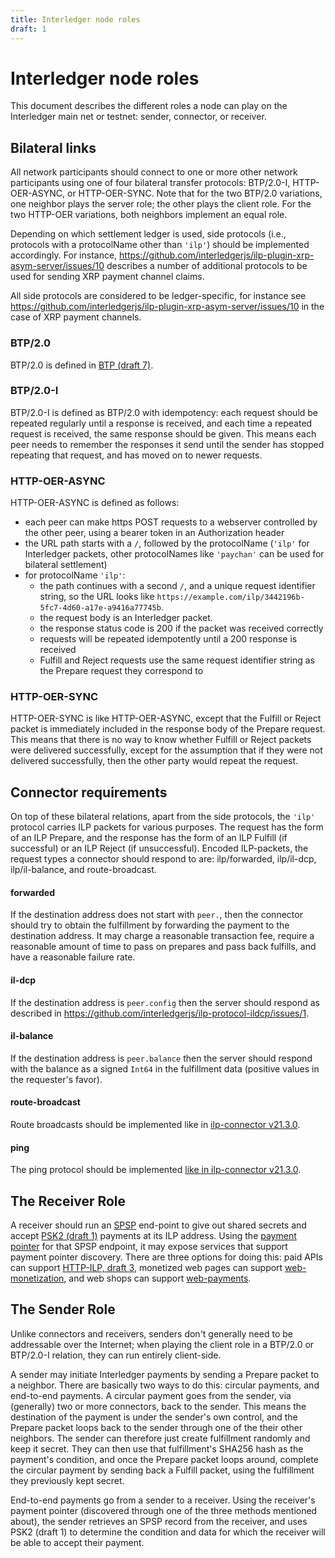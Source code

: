 ```yaml
---
title: Interledger node roles
draft: 1
---
```

# Interledger node roles

This document describes the different roles a node can play on the Interledger main net or testnet: sender, connector, or receiver.

## Bilateral links

All network participants should connect to one or more other network participants using one of four bilateral transfer protocols:
BTP/2.0-I, HTTP-OER-ASYNC, or HTTP-OER-SYNC. Note that for the two BTP/2.0 variations, one neighbor plays the server role; the other plays the client role.
For the two HTTP-OER variations, both neighbors implement an equal role.

Depending on which settlement ledger is used, side protocols (i.e., protocols with a protocolName other than `'ilp'`) should be implemented accordingly. For instance, https://github.com/interledgerjs/ilp-plugin-xrp-asym-server/issues/10 describes a number of additional protocols to be used for sending XRP payment channel claims.

All side protocols are considered to be ledger-specific, for instance see https://github.com/interledgerjs/ilp-plugin-xrp-asym-server/issues/10 in the case of XRP payment channels.

### BTP/2.0
BTP/2.0 is defined in [BTP (draft 7)](https://interledger.org/rfcs/0023-bilateral-transfer-protocol/draft-7.html).

### BTP/2.0-I
BTP/2.0-I is defined as BTP/2.0 with idempotency: each request should be repeated regularly until a response is received, and each time a repeated request is received, the same response should be given. This means each peer needs to remember the responses it send until the sender has stopped repeating that request, and has moved on to newer requests.

### HTTP-OER-ASYNC
HTTP-OER-ASYNC is defined as follows:
* each peer can make https POST requests to a webserver controlled by the other peer, using a bearer token in an Authorization header
* the URL path starts with a `/`, followed by the protocolName (`'ilp'` for Interledger packets, other protocolNames like `'paychan'` can be used for bilateral settlement)
* for protocolName `'ilp'`:
  * the path continues with a second `/`, and a unique request identifier string, so the URL looks like `https://example.com/ilp/3442196b-5fc7-4d60-a17e-a9416a77745b`.
  * the request body is an Interledger packet.
  * the response status code is 200 if the packet was received correctly
  * requests will be repeated idempotently until a 200 response is received
  * Fulfill and Reject requests use the same request identifier string as the Prepare request they correspond to

### HTTP-OER-SYNC
HTTP-OER-SYNC is like HTTP-OER-ASYNC, except that the Fulfill or Reject packet is immediately included in the response body of the Prepare request.
This means that there is no way to know whether Fulfill or Reject packets were delivered successfully, except for the assumption that if they were
not delivered successfully, then the other party would repeat the request.

## Connector requirements
On top of these bilateral relations, apart from the side protocols, the `'ilp'` protocol carries ILP packets for various purposes.
The request has the form of an ILP Prepare, and the response has the form of an ILP Fulfill (if successful) or an ILP Reject (if unsuccessful).
Encoded ILP-packets, the request types a connector should respond to are: ilp/forwarded, ilp/il-dcp, ilp/il-balance, and route-broadcast.

#### forwarded
If the destination address does not start with `peer.`, then the connector should try to obtain the fulfillment by forwarding the payment to the destination address. It may charge a reasonable transaction fee, require a reasonable amount of time to pass on prepares and pass back fulfills, and have a reasonable failure rate.

#### il-dcp
If the destination address is `peer.config` then the server should respond as described in https://github.com/interledgerjs/ilp-protocol-ildcp/issues/1.

#### il-balance
If the destination address is `peer.balance` then the server should respond with the balance as a signed `Int64` in the fulfillment data (positive values in the requester's favor).

#### route-broadcast
Route broadcasts should be implemented like in [ilp-connector v21.3.0](https://github.com/interledgerjs/ilp-connector/releases/tag/v21.3.0).

#### ping
The ping protocol should be implemented [like in ilp-connector v21.3.0](https://github.com/interledgerjs/ilp-connector/blob/v21.3.0/src/controllers/echo.ts).

## The Receiver Role

A receiver should run an [SPSP](https://github.com/interledger/rfcs/blob/5641d91e806a8c3e27d97b91c76cacd13a87444b/0009-simple-payment-setup-protocol/0009-simple-payment-setup-protocol.md) end-point to give out shared secrets and accept [PSK2 (draft 1)](https://interledger.org/rfcs/0025-pre-shared-key-2/draft-1.html) payments at its ILP address. Using the [payment pointer](https://github.com/interledger/rfcs/blob/e949d28c19936e379e8fb5e6579b070ac66c018a/0000-payment-pointers/0000-payment-pointers.md) for that SPSP endpoint, it may expose services that support payment pointer discovery. There are three options for doing this: paid APIs can support [HTTP-ILP, draft 3](https://interledger.org/rfcs/0014-http-ilp/draft-3.html), monetized web pages can support [web-monetization](), and web shops can support [web-payments]().

## The Sender Role

Unlike connectors and receivers, senders don't generally need to be addressable over the Internet; when playing the client role in a BTP/2.0 or BTP/2.0-I relation, they can run entirely client-side.

A sender may initiate Interledger payments by sending a Prepare packet to a neighbor. There are basically two ways to do this: circular payments, and end-to-end payments. A circular payment goes from the sender, via (generally) two or more connectors, back to the sender. This means the destination of the payment is under the sender's own control, and the Prepare packet loops back to the sender through one of the their other neighbors. The sender can therefore just create fulfillment randomly and keep it secret. They can then use that fulfillment's SHA256 hash as the payment's condition, and once the Prepare packet loops around, complete the circular payment by sending back a Fulfill packet, using the fulfillment they previously kept secret.

End-to-end payments go from a sender to a receiver. Using the receiver's payment pointer (discovered through one of the three methods mentioned about), the sender retrieves an SPSP record from the receiver, and uses PSK2 (draft 1) to determine the condition and data for which the receiver will be able to accept their payment.
